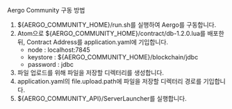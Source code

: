 Aergo Community 구동 방법
1. ${AERGO_COMMUNITY_HOME}/run.sh를 실행하여 Aergo를 구동합니다.
2. Atom으로 ${AERGO_COMMUNITY_HOME}/contract/db-1.2.0.lua를 배포한 뒤, Contract Address를 application.yaml에 기입합니다.
   - node : localhost:7845
   - keystore : ${AERGO_COMMUNITY_HOME}/blockchain/jdbc
   - password : jdbc
3. 파일 업로드를 위해 파일을 저장할 디렉터리를 생성합니다.
4. application.yaml의 file.upload.path에 파일을 저장할 디렉터리 경로를 기입합니다.
5. ${AERGO_COMMUNITY_API}/ServerLauncher를 실행합니다.